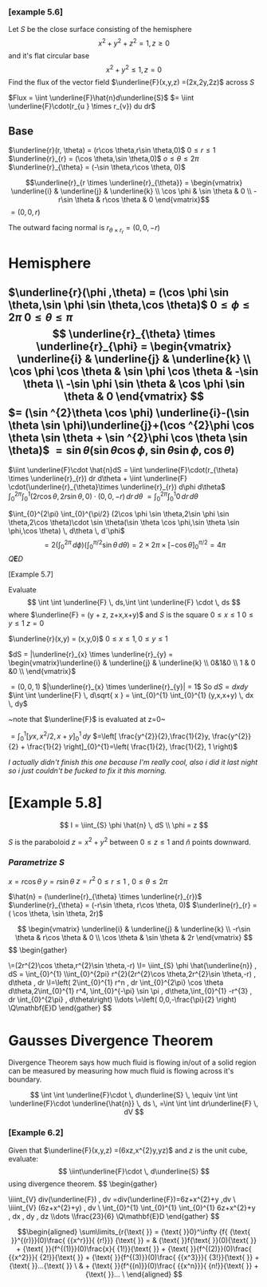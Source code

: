 ### [example 5.6]
Let $S$ be the close surface consisting of the hemisphere 
$$x^2 + y^2 + z^2 = 1,z\geq0$$
and it's flat circular base $$x^{2} + y^{2} \leq 1,z=0$$
Find the flux of the vector field $\underline{F}(x,y,z) =(2x,2y,2z)$ across $S$

$Flux = \iint \underline{F}\hat{n}d\underline{S}$
$= \iint \underline{F}\cdot(r_{u } \times r_{v}) du dr$

<h2>Base</h2>


$\underline{r}(r, \theta) = (r\cos \theta,r\sin \theta,0)$  $0\leq r \leq 1$
$\underline{r}_{r} = (\cos \theta,\sin \theta,0)$  $o \leq \theta \leq 2\pi$
$\underline{r}_{\theta} = (-\sin \theta,r\cos \theta, 0)$

$$\underline{r}_{r \times \underline{r}_{\theta}} = \begin{vmatrix}
\underline{i} & \underline{j} & \underline{k}  \\
\cos \phi & \sin \theta & 0 \\
-r\sin \theta & r\cos \theta & 0
\end{vmatrix}$$
$=(0,0,r)$

The outward facing normal is $r_{\theta \times r_{r}} = (0,0,-r)$

<H1> Hemisphere</H1>


$\underline{r}(\phi ,\theta) = (\cos \phi \sin \theta,\sin \phi \sin \theta,\cos \theta)$  $0\leq \phi\leq 2\pi$  $0\leq \theta\leq \pi$
$$
\underline{r}_{\theta} \times \underline{r}_{\phi} = \begin{vmatrix}
\underline{i} & \underline{j} & \underline{k} \\
\cos \phi \cos \theta & \sin \phi \cos \theta & -\sin \theta \\
-\sin \phi \sin \theta &  \cos \phi \sin \theta & 0
\end{vmatrix}
$$
$= (\sin ^{2}\theta \cos \phi) \underline{i}-(\sin \theta \sin \phi)\underline{j}+(\cos ^{2}\phi \cos \theta \sin \theta + \sin ^{2}\phi \cos \theta \sin \theta)$
$= \sin \theta(\sin \theta \cos \phi ,\sin \theta \sin \phi, \cos \theta)$
-------------------------------------------------
$\iint \underline{F}\cdot \hat{n}dS = \iint \underline{F}\cdot(r_{\theta} \times \underline{r}_{r}) dr d\theta + \iint \underline{F} \cdot(\underline{r}_{\theta}\times \underline{r}_{r}) d\phi d\theta$
$\int_{0}^{2\pi} \int_{0}^{1} (2r\cos \theta,2r\sin \theta,0)\cdot (0,0,-r) \, dr \, d\theta$
$=\int_{0}^{2\pi} \int_{0}^{1} 0 \, dr \, d\theta$

$\int_{0}^{2\pi} \int_{0}^{\pi/2} (2\cos \phi \sin \theta,2\sin \phi \sin \theta,2\cos \theta)\cdot \sin \theta(\sin \theta \cos \phi,\sin \theta \sin \phi,\cos \theta) \, d\theta \, d`\phi$
$$
=2\left( \int_{0}^{2\pi}  \, d\phi  \right) \left( \int_{0}^{\pi/2} \sin \theta \, d\theta  \right)=2\times2\pi \times[-\cos \theta]_{0}^{\pi/2}
=4\pi
$$
$Q\mathbf{E}D$


[Example 5.7]

Evaluate $$
\int  \int \underline{F}   \, ds,\int  \int \underline{F} \cdot  \, ds
$$
where $\underline{F} = (y + z, z+x,x+y)$ and $S$ is the square 
$0\leq x\leq 1$
$0\leq y\leq 1$
$z=0$

$\underline{r}(x,y) = (x,y,0)$
$0\leq x\leq 1, 0\leq y\leq 1$

$dS = |\underline{r}_{x} \times \underline{r}_{y} = \begin{vmatrix}\underline{i} & \underline{j} & \underline{k} \\ 0&1&0  \\ 1 & 0 &0 \\ \end{vmatrix}$

$=(0,0,1)$
$|\underline{r}_{x} \times \underline{r}_{y}| = 1$  So   $dS = dxdy$
$\int  \int \underline{F} \, d\sqrt{ x } = \int_{0}^{1} \int_{0}^{1} (y,x,x+y) \, dx \, dy$

~note that $\underline{F}$ is evaluated at z=0~

$=\int_{0}^{1} [yx,x^{2}/2,x+y]_{0}^1 \, dy$
$=\left[ \frac{y^{2}}{2},\frac{1}{2}y, \frac{y^{2}}{2} + \frac{1}{2} \right]_{0}^{1}=\left( \frac{1}{2}, \frac{1}{2}, 1 \right)$

_I actually didn't finish this one because I'm really cool, also i did it last night so i just couldn't be fucked to fix it this morning._



# [Example 5.8]

$$
I = \iint_{S} \phi \hat{n} \, dS 
\\ \phi = z
$$

$S$ is the paraboloid $z=x^{2} +y^{2}$ between $0\leq z\leq 1$ and $\hat{n}$ points downward.

### *Parametrize $S$*

$x = r\cos \theta$
$y=r\sin \theta$
$z = r^{2}$     $0\leq r \leq 1$      ,   $0\leq \theta\leq 2\pi$

$\hat{n} = (\underline{r}_{\theta} \times \underline{r}_{r})$
$\underline{r}_{\theta} = (-r\sin \theta, r\cos \theta, 0)$
$\underline{r}_{r} = ( \cos \theta, \sin \theta, 2r)$

$$
\begin{vmatrix}
\underline{i} & \underline{j} & \underline{k} \\
-r\sin \theta & r\cos \theta & 0 \\
\cos \theta & \sin \theta & 2r 
\end{vmatrix}
$$
$$
\begin{gather}


\\=(2r^{2}\cos \theta,r^{2}\sin \theta,-r)
\\I= \iint_{S} \phi \hat{\underline{n}} \, dS = \int_{0}^{1} \\\int_{0}^{2pi} r^{2}(2r^{2}\cos \theta,2r^{2}\sin \theta,-r)  \, d\theta \, dr
\\I=\left( 2\int_{0}^{1} r^n \, dr \int_{0}^{2\pi} \cos \theta d\theta,2\int_{0}^{1} r^4\, \int_{0}^{-\pi} \sin \pi \, d\theta,\int_{0}^{1} -r^{3} \, dr \int_{0}^{2\pi}  \, d\theta\right)
\\\dots
\\=\left( 0,0,-\frac{\pi}{2} \right)
\\Q\mathbf{E}D
\end{gather}
$$




# Gausses Divergence Theorem

Divergence Theorem says how much fluid is flowing in/out of a solid region can be measured by measuring how much fluid is flowing across it's boundary.

$$
\int \int \underline{F}\cdot \, d\underline{S}  \, \equiv \int \int \underline{F}\cdot \underline{\hat{n}} \, ds  \, =\int \int \int dr\underline{F} \, dV
$$

### [Example 6.2]

Given that $\underline{F}(x,y,z) =(6xz,x^{2}y,yz)$ and $z$ is the unit cube, evaluate:$$
\iint\underline{F}\cdot \, d\underline{S}
$$
using divergence theorem.
$$
\begin{gather}


\iiint_{V} div(\underline{F}) \, dv
=div(\underline{F})=6z+x^{2}+y \,dv
\\ \iiint_{V} (6z+x^{2}+y) \, dv
\\ \int_{0}^{1} \int_{0}^{1} \int_{0}^{1} 6z+x^{2}+y \, dx \, dy \, dz
\\\dots
\\\frac{23}{6}
\\Q\mathbf{E}D
\end{gather}
$$

$$\begin{aligned} \sum\limits_{r{\text{ }} = {\text{ }}0}^\infty {f{ {\text{ }}^{(r)}}(0)\frac{ {{x^r}}}{ {r!}}} {\text{ }} = & {\text{ }}f{\text{ }}(0){\text{ }} + {\text{ }}{f^{(1)}}(0)\frac{x}{ {1!}}{\text{ }} + {\text{ }}{f^{(2)}}(0)\frac{ {{x^2}}}{ {2!}}{\text{ }} + {\text{ }}{f^{(3)}}(0)\frac{ {{x^3}}}{ {3!}}{\text{ }} + {\text{ }}...{\text{ }} \ & + {\text{ }}{f^{(n)}}(0)\frac{ {{x^n}}}{ {n!}}{\text{ }} + {\text{ }}... \ \end{aligned} $$


